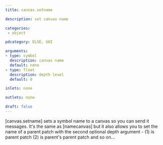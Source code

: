 ```yaml
---
title: canvas.setname

description: set canvas name

categories:
 - object

pdcategory: ELSE, GUI

arguments:
- type: symbol
  description: canvas name
  default: none
- type: float
  description: depth level
  default: 0

inlets: none

outlets: none

draft: false
---
```


[canvas.setname] sets a symbol name to a canvas so you can send it messages. It's the same as [namecanvas] but it also allows you to set the name of a parent patch with the second optional depth argument - (1) is parent patch (2) is parent's parent patch and so on...
